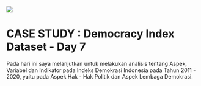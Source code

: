 <img src="https://cloudonair.withgoogle.com/api/assets?path=/gs/gweb-gc-gather-production.appspot.com/files/AAANsUkbI2YbsqU6Bp1LcvnTIWxmAq6YqKBMPAvzRKafVXz5e-Hos1u6U93-GznMChWoAxrPPcUsBMmBk23BZr0mS2M.1Kj-bx3ECiOPV4Jg">

# CASE STUDY : Democracy Index Dataset - Day 7<br>

Pada hari ini saya melanjutkan untuk melakukan analisis tentang Aspek, Variabel dan Indikator pada Indeks Demokrasi Indonesia pada Tahun 2011 - 2020, yaitu pada Aspek Hak - Hak Politik dan Aspek Lembaga Demokrasi.